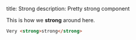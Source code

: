 title: Strong
description: Pretty strong component

This is how we **strong** around here.

```html
Very <strong>strong</strong>
```
